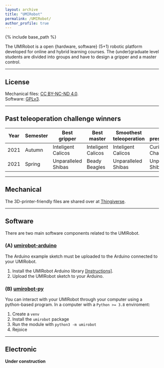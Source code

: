 ```yaml
---
layout: archive
title: "UMIRobot"
permalink: /UMIRobot/
author_profile: true
---
```


{% include base_path %}

The UMIRobot is a open {hardware, software} (5+1) robotic platform developed for online and hybrid learning courses.
The (under)graduate level students are divided into groups and have to design a gripper and a master control.

<hr/>

## License

Mechanical files: [CC BY-NC-ND 4.0](https://creativecommons.org/licenses/by-nc-nd/4.0/).
<br />Software: [GPLv3](https://tldrlegal.com/license/gnu-general-public-license-v3-(gpl-3)).

<hr/>

## Past teleoperation challenge winners

|Year|Semester|Best gripper|Best master|Smoothest teleoperation|Best presentation|
|---|---|---|---|---|---|
|2021|Autumn|Inteligent Calicos|Inteligent Calicos|Inteligent Calicos|Curious Chaussies|
|2021|Spring|Unparalleled Shibas|Beady Beagles|Unparalleled Shibas|Unparalleled Shibas|

<hr/>

## Mechanical 

The 3D-printer-friendly files are shared over at [Thingiverse](https://www.thingiverse.com/thing:4797804).

<hr/>

## Software

There are two main software components related to the UMIRobot. 

### (A) [umirobot-arduino](https://github.com/mmmarinho/umirobot-arduino)

The Arduino example sketch must be uploaded to the Arduino connected to your UMIRobot.
1. Install the UMIRobot Arduino library [[Instructions]](https://www.ardu-badge.com/UMIRobot).
2. Upload the UMIRobot sketch to your Arduino.

### (B) [umirobot-py](https://github.com/mmmarinho/umirobot-py)

You can interact with your UMIRobot through your computer using a python-based program.
In a computer with a `Python >= 3.8` enviroment:
1. Create a `venv`
2. Install the `umirobot` package
3. Run the module with `python3 -m umirobot`
4. Rejoice

<hr/>

## Electronic

**Under construction**
